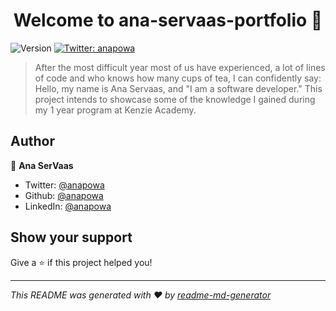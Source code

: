 <h1 align="center">Welcome to ana-servaas-portfolio 👋</h1>
<p>
  <img alt="Version" src="https://img.shields.io/badge/version-0.1.0-blue.svg?cacheSeconds=2592000" />
  <a href="https://twitter.com/anapowa" target="_blank">
    <img alt="Twitter: anapowa" src="https://img.shields.io/twitter/follow/anapowa.svg?style=social" />
  </a>
</p>

> After the most difficult year most of us have experienced, a lot of lines of code and who knows how many cups of tea, I can confidently say: Hello, my name is Ana Servaas, and &#34;I am a software developer.&#34; This project intends to showcase some of the knowledge I gained during my 1 year program at Kenzie Academy.

## Author

👤 **Ana SerVaas**

* Twitter: [@anapowa](https://twitter.com/anapowa)
* Github: [@anapowa](https://github.com/anapowa)
* LinkedIn: [@anapowa](https://linkedin.com/in/anapowa)

## Show your support

Give a ⭐️ if this project helped you!

***
_This README was generated with ❤️ by [readme-md-generator](https://github.com/kefranabg/readme-md-generator)_